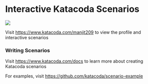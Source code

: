 # Interactive Katacoda Scenarios

[![](http://shields.katacoda.com/katacoda/manjit209/count.svg)](https://www.katacoda.com/manjit209 "Get your profile on Katacoda.com")

Visit https://www.katacoda.com/manjit209 to view the profile and interactive scenarios

### Writing Scenarios
Visit https://www.katacoda.com/docs to learn more about creating Katacoda scenarios

For examples, visit https://github.com/katacoda/scenario-example
